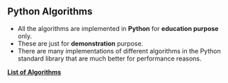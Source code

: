 ## Python Algorithms
- All the algorithms are implemented in **Python** for **education purpose** only.<br>
- These are just for **demonstration** purpose.<br>
- There are many implementations of different algorithms in the Python standard library that are much better for performance reasons.<br>

<a href="https://github.com/TheAlgorithms/Python/blob/master/DIRECTORY.md"><b>List of Algorithms</b></a>
